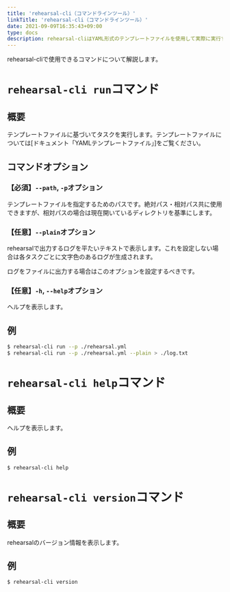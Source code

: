 ```yaml
---
title: 'rehearsal-cli（コマンドラインツール）'
linkTitle: 'rehearsal-cli（コマンドラインツール）'
date: 2021-09-09T16:35:43+09:00
type: docs
description: rehearsal-cliはYAML形式のテンプレートファイルを使用して実際に実行するためのツールです。この章では、rehearsal-cliのインストール方法、実行コマンドを紹介します。
---
```


rehearsal-cliで使用できるコマンドについて解説します。

# `rehearsal-cli run`コマンド
## 概要
テンプレートファイルに基づいてタスクを実行します。テンプレートファイルについては[ドキュメント「YAMLテンプレートファイル」]をご覧ください。

## コマンドオプション
### 【必須】`--path`, `-p`オプション
テンプレートファイルを指定するためのパスです。絶対パス・相対パス共に使用できますが、相対パスの場合は現在開いているディレクトリを基準にします。

### 【任意】`--plain`オプション
rehearsalで出力するログを平たいテキストで表示します。これを設定しない場合は各タスクごとに文字色のあるログが生成されます。

ログをファイルに出力する場合はこのオプションを設定するべきです。

### 【任意】`-h`, `--help`オプション
ヘルプを表示します。
## 例
```bash
$ rehearsal-cli run --p ./rehearsal.yml
$ rehearsal-cli run --p ./rehearsal.yml --plain > ./log.txt
```

# `rehearsal-cli help`コマンド
## 概要
ヘルプを表示します。
## 例
```bash
$ rehearsal-cli help
```

# `rehearsal-cli version`コマンド
## 概要
rehearsalのバージョン情報を表示します。

## 例
```bash
$ rehearsal-cli version
```
